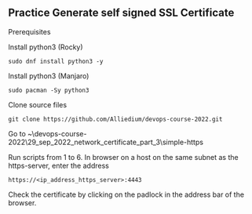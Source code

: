 ## Practice Generate self signed SSL Certificate
	
Prerequisites
		
Install python3 (Rocky)

```
sudo dnf install python3 -y
```

Install python3 (Manjaro)

```
sudo pacman -Sy python3
```

Clone source files

```
git clone https://github.com/Alliedium/devops-course-2022.git
```

Go to ~\devops-course-2022\29_sep_2022_network_certificate_part_3\simple-https
	
Run scripts from 1 to 6.
In browser on a host on the same subnet as the https-server, enter the address

`https://<ip_address_https_server>:4443`
	
Check the certificate by clicking on the padlock in the address bar of the browser.